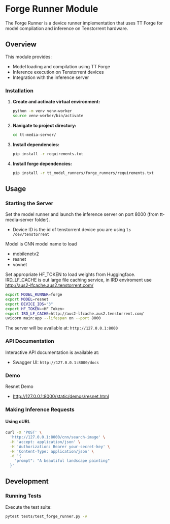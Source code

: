 
# Forge Runner Module

The Forge Runner is a device runner implementation that uses TT Forge for model compilation and inference on Tenstorrent hardware.

## Overview

This module provides:
- Model loading and compilation using TT Forge
- Inference execution on Tenstorrent devices
- Integration with the inference server

### Installation

1. **Create and activate virtual environment:**
   ```bash
   python -m venv venv-worker
   source venv-worker/bin/activate
   ```

2. **Navigate to project directory:**
   ```bash
   cd tt-media-server/
   ```

3. **Install dependencies:**
   ```bash
   pip install -r requirements.txt
   ```

3. **Install forge dependencies:**
   ```bash
   pip install -r tt_model_runners/forge_runners/requirements.txt
   ```

## Usage

### Starting the Server

Set the model runner and launch the inference server on port 8000 (from tt-media-server folder).

- Device ID is the id of tenstorrent device you are using
```ls /dev/tenstorrent```

Model is CNN model name to load
   - mobilenetv2
   - resnet
   - vovnet

Set appropriate HF_TOKEN to load weights from Huggingface.
IRD_LF_CACHE is out large file caching service, in IRD enviroment use http://aus2-lfcache.aus2.tenstorrent.com/

```bash
export MODEL_RUNNER=forge
export MODEL=resnet
export DEVICE_IDS="3"
export HF_TOKEN=<HF Token>
export IRD_LF_CACHE=http://aus2-lfcache.aus2.tenstorrent.com/
uvicorn main:app --lifespan on --port 8000
```

The server will be available at: `http://127.0.0.1:8000`

### API Documentation

Interactive API documentation is available at:
- Swagger UI: `http://127.0.0.1:8000/docs`

### Demo

Resnet Demo 
- http://127.0.0.1:8000/static/demos/resnet.html

### Making Inference Requests

#### Using cURL
```bash
curl -X 'POST' \
  'http://127.0.0.1:8000/cnn/search-image' \
  -H 'accept: application/json' \
  -H 'Authorization: Bearer your-secret-key' \
  -H 'Content-Type: application/json' \
  -d '{
    "prompt": "A beautiful landscape painting"
  }'
```

## Development

### Running Tests

Execute the test suite:
```bash
pytest tests/test_forge_runner.py -v
```
